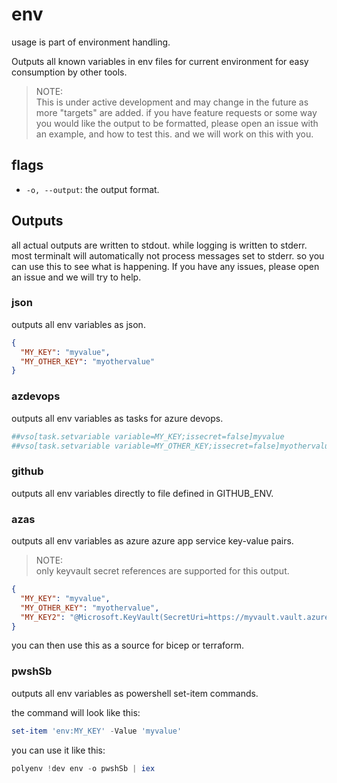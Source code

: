 # env

usage is part of environment handling.

Outputs all known variables in env files for current environment for easy consumption by other tools.

> NOTE:  
> This is under active development and may change in the future as more "targets" are added. if you have feature requests or some way you would like the output to be formatted, please open an issue with an example, and how to test this. and we will work on this with you.

## flags

- `-o, --output`: the output format.

## Outputs

all actual outputs are written to stdout. while logging is written to stderr.
most terminalt will automatically not process messages set to stderr. so you can use this to see what is happening.
If you have any issues, please open an issue and we will try to help.

### json

outputs all env variables as json.

```json
{
  "MY_KEY": "myvalue",
  "MY_OTHER_KEY": "myothervalue"
}
```

### azdevops

outputs all env variables as tasks for azure devops.

```yaml
##vso[task.setvariable variable=MY_KEY;issecret=false]myvalue
##vso[task.setvariable variable=MY_OTHER_KEY;issecret=false]myothervalue
```

### github

outputs all env variables directly to file defined in GITHUB_ENV.

### azas

outputs all env variables as azure azure app service key-value pairs.
> NOTE:  
> only keyvault secret references are supported for this output.

```json
{
  "MY_KEY": "myvalue",
  "MY_OTHER_KEY": "myothervalue",
  "MY_KEY2": "@Microsoft.KeyVault(SecretUri=https://myvault.vault.azure.net/secrets/mykey2)"
}
```

you can then use this as a source for bicep or terraform.

### pwshSb

outputs all env variables as powershell set-item commands.

the command will look like this:

```powershell
set-item 'env:MY_KEY' -Value 'myvalue'
```

you can use it like this:

```powershell
polyenv !dev env -o pwshSb | iex
```



